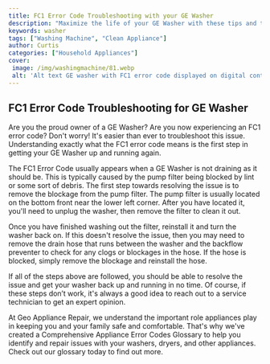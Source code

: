 ```yaml
---
title: FC1 Error Code Troubleshooting with your GE Washer
description: "Maximize the life of your GE Washer with these tips and tricks to troubleshoot the FC1 error code Learn what may be causing the issue and how to fix it"
keywords: washer
tags: ["Washing Machine", "Clean Appliance"]
author: Curtis
categories: ["Household Appliances"]
cover: 
 image: /img/washingmachine/81.webp
 alt: 'Alt text GE washer with FC1 error code displayed on digital control panel'
---
```

## FC1 Error Code Troubleshooting for GE Washer

Are you the proud owner of a GE Washer? Are you now experiencing an FC1 error code? Don't worry! It's easier than ever to troubleshoot this issue. Understanding exactly what the FC1 error code means is the first step in getting your GE Washer up and running again.

The FC1 Error Code usually appears when a GE Washer is not draining as it should be. This is typically caused by the pump filter being blocked by lint or some sort of debris. The first step towards resolving the issue is to remove the blockage from the pump filter. The pump filter is usually located on the bottom front near the lower left corner. After you have located it, you'll need to unplug the washer, then remove the filter to clean it out. 

Once you have finished washing out the filter, reinstall it and turn the washer back on. If this doesn't resolve the issue, then you may need to remove the drain hose that runs between the washer and the backflow preventer to check for any clogs or blockages in the hose. If the hose is blocked, simply remove the blockage and reinstall the hose. 

If all of the steps above are followed, you should be able to resolve the issue and get your washer back up and running in no time. Of course, if these steps don’t work, it's always a good idea to reach out to a service technician to get an expert opinion.

At Geo Appliance Repair, we understand the important role appliances play in keeping you and your family safe and comfortable. That's why we've created a Comprehensive Appliance Error Codes Glossary to help you identify and repair issues with your washers, dryers, and other appliances. Check out our glossary today to find out more.
